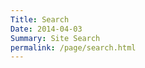 ```yaml
---
Title: Search
Date: 2014-04-03
Summary: Site Search
permalink: /page/search.html
---
```


<div class="gcse-search"></div>

<style type="text/css" scoped>
  duv.gcse-search{width:90%;margin:1em auto;}
  div.gsc-orderby{display:none !important;}
  div.gs-visibleUrl{font-family:monospace !important;}
</style>

<script>
(function() {
  var cx = '013265629549788586429:syyfo6b7vbi';
  var gcse = document.createElement('script'); gcse.type = 'text/javascript'; gcse.async = true;
  gcse.src = 'https://cse.google.com/cse.js?cx=' + cx;
  var s = document.getElementsByTagName('script')[0]; s.parentNode.insertBefore(gcse, s);
})();
</script>
